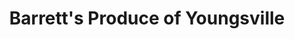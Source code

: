 ---
title: "Barrett's Produce of Youngsville"
url: /youngsville/barretts-produce-of-youngsville/
shop: Hofladen
---